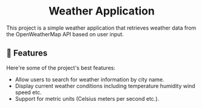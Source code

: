 <h1 align="center" id="title">Weather Application</h1>

<p id="description">This project is a simple weather application that retrieves weather data from the OpenWeatherMap API based on user input.</p>
  
<h2>🧐 Features</h2>

Here're some of the project's best features:

*   Allow users to search for weather information by city name.
*   Display current weather conditions including temperature humidity wind speed etc.
*   Support for metric units (Celsius meters per second etc.).
